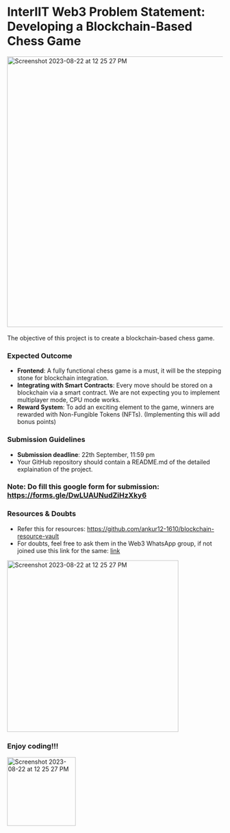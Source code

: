 # InterIIT Web3 Problem Statement: Developing a Blockchain-Based Chess Game
<img width="631" alt="Screenshot 2023-08-22 at 12 25 27 PM" src="https://github.com/ankur12-1610/InterIIT_Web3_PS/assets/76884959/7d68c63f-1337-4512-aeed-61eb8fabcc7f">
<br>
<br>
The objective of this project is to create a blockchain-based chess game.

### Expected Outcome
- **Frontend**: A fully functional chess game is a must, it will be the stepping stone for blockchain integration.
- **Integrating with Smart Contracts**: Every move should be stored on a blockchain via a smart contract. We are not expecting you to implement multiplayer mode, CPU mode works.
- **Reward System**: To add an exciting element to the game, winners are rewarded with Non-Fungible Tokens (NFTs). (Implementing this will add bonus points)

### Submission Guidelines
- **Submission deadline**: 22th September, 11:59 pm
- Your GitHub repository should contain a README.md of the detailed explaination of the project.

### Note: Do fill this google form for submission: https://forms.gle/DwLUAUNudZiHzXky6

### Resources & Doubts
- Refer this for resources: https://github.com/ankur12-1610/blockchain-resource-vault
- For doubts, feel free to ask them in the Web3 WhatsApp group, if not joined use this link for the same: [link](https://chat.whatsapp.com/G5rqeLHUmey4JeSnhWcaLG)
<img width="400" alt="Screenshot 2023-08-22 at 12 25 27 PM" src="https://github.com/ankur12-1610/InterIIT_Web3_PS/assets/76884959/084eba0d-0226-42c6-af60-de5323b9fc86">

### Enjoy coding!!!

<img width="160" alt="Screenshot 2023-08-22 at 12 25 27 PM" src="https://github.com/ankur12-1610/InterIIT_Web3_PS/assets/76884959/a1932373-17dd-4889-8823-7e691ccc4bf7">
